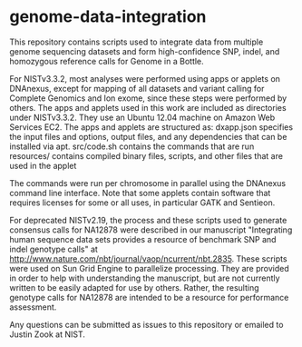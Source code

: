 genome-data-integration
=======================

This repository contains scripts used to integrate data from multiple genome sequencing datasets and form high-confidence SNP, indel, and homozygous reference calls for Genome in a Bottle.  

For NISTv3.3.2, most analyses were performed using apps or applets on DNAnexus, except for mapping of all datasets and variant calling for Complete Genomics and Ion exome, since these steps were performed by others.  The apps and applets used in this work are included as directories under NISTv3.3.2.   They use an Ubuntu 12.04 machine on Amazon Web Services EC2.  The apps and applets are structured as:
dxapp.json specifies the input files and options, output files, and any dependencies that can be installed via apt.
src/code.sh contains the commands that are run
resources/ contains compiled binary files, scripts, and other files that are used in the applet

The commands were run per chromosome in parallel using the DNAnexus command line interface.  Note that some applets contain software that requires licenses for some or all uses, in particular GATK and Sentieon.

For deprecated NISTv2.19, the process and these scripts used to generate consensus calls for NA12878 were described in our manuscript "Integrating human sequence data sets provides a resource of benchmark SNP and indel genotype calls" at http://www.nature.com/nbt/journal/vaop/ncurrent/nbt.2835.  These scripts were used on Sun Grid Engine to parallelize processing.  They are provided in order to help with understanding the manuscript, but are not currently written to be easily adapted for use by others.  Rather, the resulting genotype calls for NA12878 are intended to be a resource for performance assessment.

Any questions can be submitted as issues to this repository or emailed to Justin Zook at NIST.